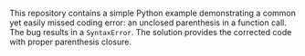 This repository contains a simple Python example demonstrating a common yet easily missed coding error: an unclosed parenthesis in a function call.  The bug results in a `SyntaxError`. The solution provides the corrected code with proper parenthesis closure.
